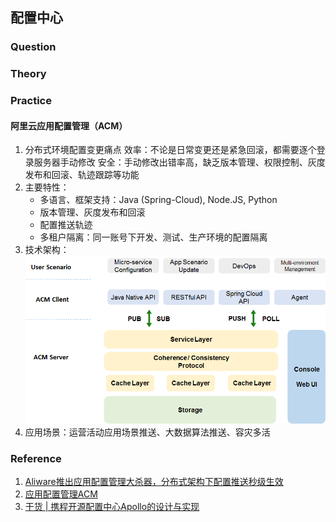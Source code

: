 ## 配置中心

### Question

### Theory

### Practice
#### 阿里云应用配置管理（ACM）
1. 分布式环境配置变更痛点
效率：不论是日常变更还是紧急回滚，都需要逐个登录服务器手动修改
安全：手动修改出错率高，缺乏版本管理、权限控制、灰度发布和回滚、轨迹跟踪等功能
3. 主要特性：
    * 多语言、框架支持：Java (Spring-Cloud), Node.JS, Python
    * 版本管理、灰度发布和回滚
    * 配置推送轨迹
    * 多租户隔离：同一账号下开发、测试、生产环境的配置隔离
4. 技术架构：
![](配置中心/acm004.png)
2. 应用场景：运营活动应用场景推送、大数据算法推送、容灾多活

### Reference
1. [Aliware推出应用配置管理大杀器，分布式架构下配置推送秒级生效](https://www.toutiao.com/a6480759306634396173/?tt_from=copy_link&utm_campaign=client_share&app=news_article_social&utm_source=copy_link&iid=9545948642&utm_medium=toutiao_ios)
2. [应用配置管理ACM](https://help.aliyun.com/document_detail/59953.html?spm=5176.163362.847321.doc.2869f46bxeU7rM)
2. [干货 | 携程开源配置中心Apollo的设计与实现](https://zhuanlan.zhihu.com/p/28723169)